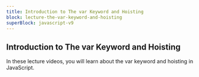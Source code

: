 ```yaml
---
title: Introduction to The var Keyword and Hoisting
block: lecture-the-var-keyword-and-hoisting
superBlock: javascript-v9
---
```


## Introduction to The var Keyword and Hoisting

In these lecture videos, you will learn about the var keyword and hoisting in JavaScript.
